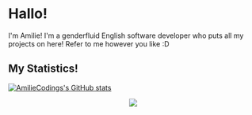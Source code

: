 # Hallo!
I'm Amilie! I'm a genderfluid English software developer who puts all my projects on here! Refer to me however you like :D<br>
## My Statistics!
[![AmilieCodings's GitHub stats](https://github-readme-stats.vercel.app/api?username=AmilieCoding&show_icons=true&theme=tokyonight)](https://github.com/anuraghazra/github-readme-stats)

<p align="center"><img src="https://ziadoua.github.io/m3-Markdown-Badges/badges/Arch/arch1.svg"></p>
